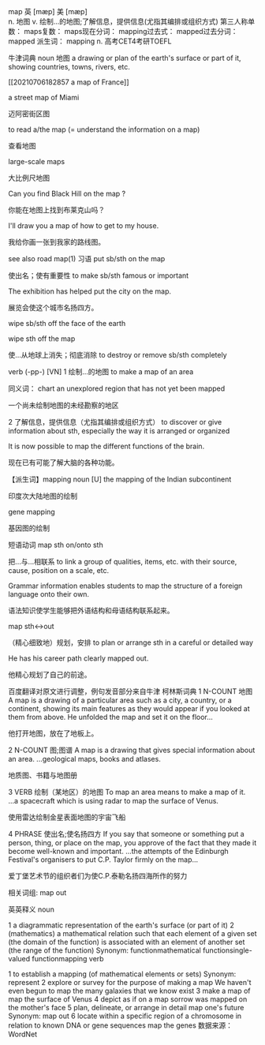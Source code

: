 map
英 [mæp]   美 [mæp]  
n.
地图
v.
绘制…的地图;了解信息，提供信息(尤指其编排或组织方式)
第三人称单数： maps复数： maps现在分词： mapping过去式： mapped过去分词： mapped
派生词： mapping n.
高考CET4考研TOEFL


牛津词典
noun
地图
a drawing or plan of the earth's surface or part of it, showing countries, towns, rivers, etc.

[[20210706182857 a map of France]]


a street map of Miami

迈阿密街区图

to read a/the map (= understand the information on a map) 

查看地图

large-scale maps

大比例尺地图

Can you find Black Hill on the map ?

你能在地图上找到布莱克山吗？

I'll draw you a map of how to get to my house.

我给你画一张到我家的路线图。

see also road map(1)
习语
put sb/sth on the map

使出名；使有重要性
to make sb/sth famous or important

The exhibition has helped put the city on the map.

展览会使这个城市名扬四方。

wipe sb/sth off the face of the earth

wipe sth off the map

使…从地球上消失；彻底消除
to destroy or remove sb/sth completely

verb
(-pp-)
[VN]
1
绘制…的地图
to make a map of an area

同义词： chart
an unexplored region that has not yet been mapped

一个尚未绘制地图的未经勘察的地区

2
了解信息，提供信息（尤指其编排或组织方式）
to discover or give information about sth, especially the way it is arranged or organized

It is now possible to map the different functions of the brain.

现在已有可能了解大脑的各种功能。

【派生词】mapping noun
[U] the mapping of the Indian subcontinent

印度次大陆地图的绘制

gene mapping

基因图的绘制

短语动词
map sth on/onto sth

把…与…相联系
to link a group of qualities, items, etc. with their source, cause, position on a scale, etc.

Grammar information enables students to map the structure of a foreign language onto their own.

语法知识使学生能够把外语结构和母语结构联系起来。

map sth↔out

（精心细致地）规划，安排
to plan or arrange sth in a careful or detailed way

He has his career path clearly mapped out.

他精心规划了自己的前途。

百度翻译对原文进行调整，例句发音部分来自牛津
柯林斯词典
1
N-COUNT 地图
A map is a drawing of a particular area such as a city, a country, or a continent, showing its main features as they would appear if you looked at them from above.
He unfolded the map and set it on the floor...

他打开地图，放在了地板上。

2
N-COUNT 图;图谱
A map is a drawing that gives special information about an area.
...geological maps, books and atlases.

地质图、书籍与地图册

3
VERB 绘制（某地区）的地图
To map an area means to make a map of it.
...a spacecraft which is using radar to map the surface of Venus.

使用雷达绘制金星表面地图的宇宙飞船

4
PHRASE 使出名;使名扬四方
If you say that someone or something put a person, thing, or place on the map, you approve of the fact that they made it become well-known and important.
...the attempts of the Edinburgh Festival's organisers to put C.P. Taylor firmly on the map...

爱丁堡艺术节的组织者们为使C.P.泰勒名扬四海所作的努力

相关词组: map out

英英释义
noun

1
a diagrammatic representation of the earth's surface (or part of it)
2
(mathematics) a mathematical relation such that each element of a given set (the domain of the function) is associated with an element of another set (the range of the function)
Synonym:
functionmathematical functionsingle-valued functionmapping
verb

1
to establish a mapping (of mathematical elements or sets)
Synonym:
represent
2
explore or survey for the purpose of making a map
We haven't even begun to map the many galaxies that we know exist
3
make a map of
map the surface of Venus
4
depict as if on a map
sorrow was mapped on the mother's face
5
plan, delineate, or arrange in detail
map one's future
Synonym:
map out
6
locate within a specific region of a chromosome in relation to known DNA or gene sequences
map the genes
数据来源：WordNet